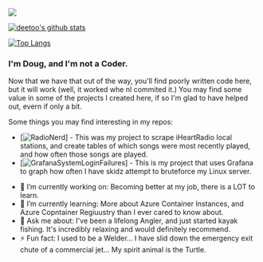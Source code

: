 <img src="https://images.unsplash.com/photo-1525721653822-f9975a57cd4c?ixlib=rb-1.2.1&ixid=eyJhcHBfaWQiOjEyMDd9&auto=format&fit=crop&w=975&h=300&q=80"/>

[![deetoo's github stats](https://github-readme-stats.vercel.app/api?username=deetoo&show_icons=true&theme=default)](https://github.com/deetoo/)

[![Top Langs](https://github-readme-stats.vercel.app/api/top-langs/?username=deetoo&layout=compact)](https://github.com/anuraghazra/github-readme-stats)

### I'm Doug, and I'm not a Coder.

Now that we have that out of the way, you'll find poorly written code here, but it will work (well, it worked whe nI commited it.) You may find some value in some of the projects I created here, if so I'm glad to have helped out, evern if only a bit.

Some things you may find interesting in my repos:
- [![RadioNerd](https://github.com/deetoo/RadioNerd)] - This was my project to scrape iHeartRadio local stations, and create tables of which songs were most recently played, and how often those songs are played.
- [![GrafanaSystemLoginFailures](https://github.com/deetoo/GrafanaSystemLoginFailures)] - This is my project that uses Grafana to graph how often I have skidz attempt to bruteforce my Linux server.
<!--
**deetoo/deetoo** is a ✨ _special_ ✨ repository because its `README.md` (this file) appears on your GitHub profile.

Here are some ideas to get you started:
-->

- 🔭 I’m currently working on: Becoming better at my job, there is a LOT to learn.
- 🌱 I’m currently learning: More about Azure Container Instances, and Azure Copntainer Regiuustry than I ever cared to know about.
- 💬 Ask me about: I've been a lifelong Angler, and just started kayak fishing. It's incredibly relaxing and would definitely recommend.
- ⚡ Fun fact: I used to be a Welder... I have slid down the emergency exit chute of a commercial jet... My spirit animal is the Turtle.
